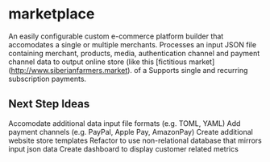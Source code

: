 # marketplace
An easily configurable custom e-commerce platform builder that accomodates a single or multiple merchants.
Processes an input JSON file containing merchant, products, media, authentication channel and payment channel data to output online store (like this [fictitious market] (http://www.siberianfarmers.market). of a 
Supports single and recurring subscription payments.


## Next Step Ideas
Accomodate additional data input file formats (e.g. TOML, YAML)
Add payment channels (e.g. PayPal, Apple Pay, AmazonPay)
Create additional website store templates
Refactor to use non-relational database that mirrors input json data
Create dashboard to display customer related metrics

